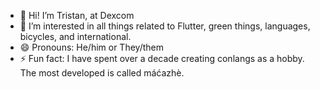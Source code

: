 - 👋 Hi! I’m Tristan, at Dexcom
- 👀 I’m interested in all things related to Flutter, green things, languages, bicycles, and international.
- 😄 Pronouns: He/him or They/them
- ⚡ Fun fact: I have spent over a decade creating conlangs as a hobby. The most developed is called máćazhè.

<!---
tristanatdexcom/tristanatdexcom is a ✨ special ✨ repository because its `README.md` (this file) appears on your GitHub profile.
You can click the Preview link to take a look at your changes.
--->
